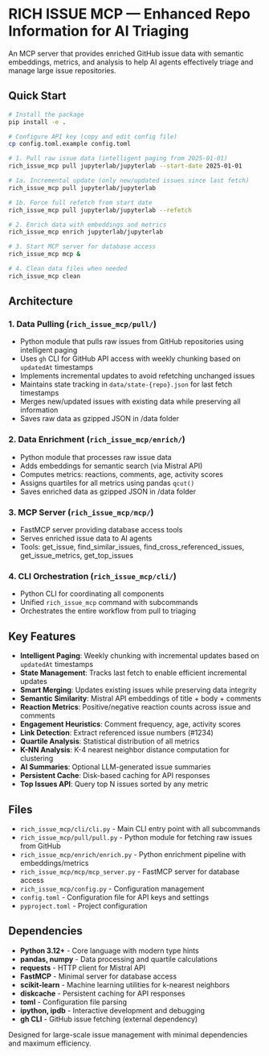 # RICH ISSUE MCP — Enhanced Repo Information for AI Triaging

An MCP server that provides enriched GitHub issue data with semantic embeddings, metrics, and analysis to help AI agents effectively triage and manage large issue repositories.

## Quick Start

```bash
# Install the package
pip install -e .

# Configure API key (copy and edit config file)
cp config.toml.example config.toml

# 1. Pull raw issue data (intelligent paging from 2025-01-01)
rich_issue_mcp pull jupyterlab/jupyterlab --start-date 2025-01-01

# 1a. Incremental update (only new/updated issues since last fetch)
rich_issue_mcp pull jupyterlab/jupyterlab

# 1b. Force full refetch from start date
rich_issue_mcp pull jupyterlab/jupyterlab --refetch

# 2. Enrich data with embeddings and metrics
rich_issue_mcp enrich jupyterlab/jupyterlab

# 3. Start MCP server for database access
rich_issue_mcp mcp &

# 4. Clean data files when needed
rich_issue_mcp clean
```

## Architecture

### 1. Data Pulling (`rich_issue_mcp/pull/`)
- Python module that pulls raw issues from GitHub repositories using intelligent paging
- Uses `gh` CLI for GitHub API access with weekly chunking based on `updatedAt` timestamps
- Implements incremental updates to avoid refetching unchanged issues
- Maintains state tracking in `data/state-{repo}.json` for last fetch timestamps
- Merges new/updated issues with existing data while preserving all information
- Saves raw data as gzipped JSON in /data folder

### 2. Data Enrichment (`rich_issue_mcp/enrich/`)
- Python module that processes raw issue data
- Adds embeddings for semantic search (via Mistral API)
- Computes metrics: reactions, comments, age, activity scores
- Assigns quartiles for all metrics using pandas `qcut()`
- Saves enriched data as gzipped JSON in /data folder

### 3. MCP Server (`rich_issue_mcp/mcp/`)
- FastMCP server providing database access tools
- Serves enriched issue data to AI agents
- Tools: get_issue, find_similar_issues, find_cross_referenced_issues, get_issue_metrics, get_top_issues

### 4. CLI Orchestration (`rich_issue_mcp/cli/`)
- Python CLI for coordinating all components
- Unified `rich_issue_mcp` command with subcommands
- Orchestrates the entire workflow from pull to triaging

## Key Features

- **Intelligent Paging**: Weekly chunking with incremental updates based on `updatedAt` timestamps
- **State Management**: Tracks last fetch to enable efficient incremental updates
- **Smart Merging**: Updates existing issues while preserving data integrity
- **Semantic Similarity**: Mistral API embeddings of title + body + comments
- **Reaction Metrics**: Positive/negative reaction counts across issue and comments
- **Engagement Heuristics**: Comment frequency, age, activity scores
- **Link Detection**: Extract referenced issue numbers (#1234)
- **Quartile Analysis**: Statistical distribution of all metrics
- **K-NN Analysis**: K-4 nearest neighbor distance computation for clustering
- **AI Summaries**: Optional LLM-generated issue summaries
- **Persistent Cache**: Disk-based caching for API responses
- **Top Issues API**: Query top N issues sorted by any metric

## Files

- `rich_issue_mcp/cli/cli.py` - Main CLI entry point with all subcommands
- `rich_issue_mcp/pull/pull.py` - Python module for fetching raw issues from GitHub
- `rich_issue_mcp/enrich/enrich.py` - Python enrichment pipeline with embeddings/metrics
- `rich_issue_mcp/mcp/mcp_server.py` - FastMCP server for database access
- `rich_issue_mcp/config.py` - Configuration management
- `config.toml` - Configuration file for API keys and settings
- `pyproject.toml` - Project configuration

## Dependencies

- **Python 3.12+** - Core language with modern type hints
- **pandas, numpy** - Data processing and quartile calculations
- **requests** - HTTP client for Mistral API
- **FastMCP** - Minimal server for database access
- **scikit-learn** - Machine learning utilities for k-nearest neighbors
- **diskcache** - Persistent caching for API responses
- **toml** - Configuration file parsing
- **ipython, ipdb** - Interactive development and debugging
- **gh CLI** - GitHub issue fetching (external dependency)

Designed for large-scale issue management with minimal dependencies and maximum efficiency.
